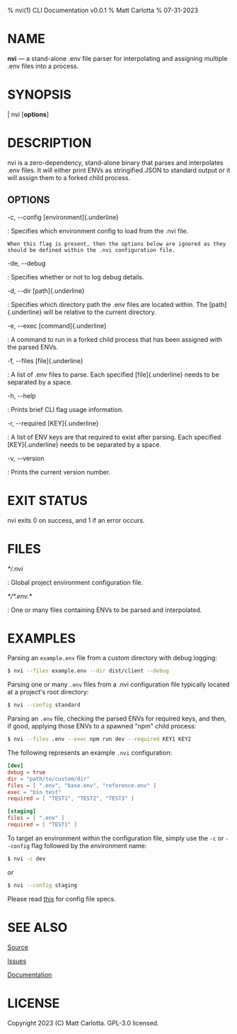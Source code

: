 % nvi(1) CLI Documentation v0.0.1 
% Matt Carlotta
% 07-31-2023

# NAME

**nvi** — a stand-alone .env file parser for interpolating and assigning multiple .env files into a process.

# SYNOPSIS

| nvi \[**options**]

# DESCRIPTION

nvi is a zero-dependency, stand-alone binary that parses and interpolates .env files.
It will either print ENVs as stringified JSON to standard output or it will
assign them to a forked child process. 

## OPTIONS

-c, --config [environment]{.underline}

:  Specifies which environment config to load from the .nvi file. 

    When this flag is present, then the options below are ignored as they should be defined within the .nvi configuration file.

-de, --debug

:   Specifies whether or not to log debug details.

-d, --dir [path]{.underline}

:   Specifies which directory path the .env files are located within. The [path]{.underline} will be relative to the current directory.

-e, --exec [command]{.underline}

:   A command to run in a forked child process that has been assigned with the parsed ENVs.

-f, --files [file]{.underline}

:   A list of .env files to parse. Each specified [file]{.underline} needs to be separated by a space.

-h, --help

:   Prints brief CLI flag usage information.

-r, --required [KEY]{.underline}

:   A list of ENV keys are that required to exist after parsing. Each specified [KEY]{.underline} needs to be separated by a space.

-v, --version

:   Prints the current version number.

# EXIT STATUS

nvi exits 0 on success, and 1 if an error occurs.

# FILES

*\*/.nvi*

:   Global project environment configuration file.

*\*/\*.env.\**

:   One or many files containing ENVs to be parsed and interpolated.

# EXAMPLES

Parsing an `example.env` file from a custom directory with debug logging:
```bash
$ nvi --files example.env --dir dist/client --debug
```

Parsing one or many `.env` files from a .nvi configuration file typically located at a project's root directory:
```bash
$ nvi --config standard
```

Parsing an `.env` file, checking the parsed ENVs for required keys, and then, if good, applying those ENVs to a spawned "npm" child process:
```bash
$ nvi --files .env --exec npm run dev --required KEY1 KEY2
```

The following represents an example `.nvi` configuration:
```toml
[dev]
debug = true
dir = "path/to/custom/dir"
files = [ ".env", "base.env", "reference.env" ]
exec = "bin test"
required = [ "TEST1", "TEST2", "TEST3" ]

[staging]
files = [ ".env" ]
required = [ "TEST1" ]
```

To target an environment within the configuration file, simply use the `-c` or `--config` flag followed by the environment name:
```bash
$ nvi -c dev
```
or
```bash
$ nvi --config staging
```

Please read [this](https://github.com/mattcarlotta/nvi#what-are-the-nvi-configuration-file-specs) for config file specs.

# SEE ALSO
[Source](https://github.com/mattcarlotta/nvi)

[Issues](https://github.com/mattcarlotta/nvi/issues)

[Documentation](https://github.com/mattcarlotta/nvi#README)

# LICENSE

Copyright 2023 (C) Matt Carlotta. GPL-3.0 licensed.

